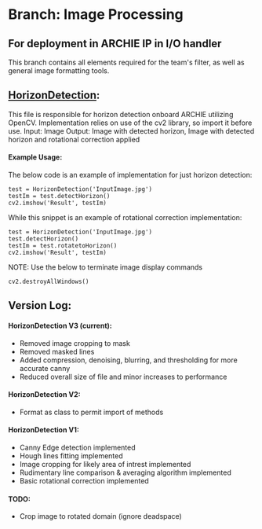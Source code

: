 # Branch: Image Processing

## For deployment in ARCHIE IP in I/O handler

This branch contains all elements required for the team's filter, as well as general image formatting tools.

## [HorizonDetection](HorizonDetection.py):

This file is responsible for horizon detection onboard ARCHIE utilizing OpenCV. Implementation relies on use of the cv2 library, so import it before use.
Input: Image
Output: Image with detected horizon, Image with detected horizon and rotational correction applied

#### Example Usage:

The below code is an example of implementation for just horizon detection:

```
test = HorizonDetection('InputImage.jpg')
testIm = test.detectHorizon()
cv2.imshow('Result', testIm)
```

While this snippet is an example of rotational correction implementation:

```
test = HorizonDetection('InputImage.jpg')
test.detectHorizon()
testIm = test.rotatetoHorizon()
cv2.imshow('Result', testIm)
```

NOTE: Use the below to terminate image display commands

```
cv2.destroyAllWindows()
```

## Version Log:

#### HorizonDetection V3 (current):

* Removed image cropping to mask
* Removed masked lines
* Added compression, denoising, blurring, and thresholding for more accurate canny
* Reduced overall size of file and minor increases to performance

#### HorizonDetection V2:

* Format as class to permit import of methods

#### HorizonDetection V1:

* Canny Edge detection implemented
* Hough lines fitting implemented
* Image cropping for likely area of intrest implemented
* Rudimentary line comparison & averaging algorithm implemented
* Basic rotational correction implemented

#### TODO:


* Crop image to rotated domain (ignore deadspace)

